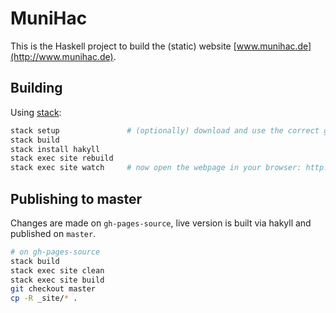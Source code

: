 # MuniHac

This is the Haskell project to build the (static) website [www.munihac.de](http://www.munihac.de).

## Building

Using [stack](https://www.haskellstack.org):

```bash
stack setup               # (optionally) download and use the correct ghc version
stack build
stack install hakyll
stack exec site rebuild
stack exec site watch     # now open the webpage in your browser: http://localhost:8000/
```

## Publishing to master

Changes are made on `gh-pages-source`, live version is built via hakyll and published on `master`.

```bash
# on gh-pages-source
stack build
stack exec site clean
stack exec site build
git checkout master
cp -R _site/* .
```
